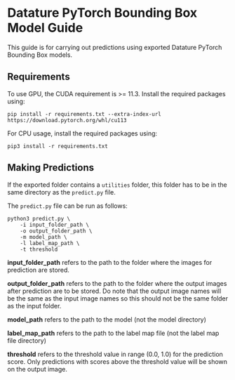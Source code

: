 # Datature PyTorch Bounding Box Model Guide

This guide is for carrying out predictions using exported Datature PyTorch Bounding Box models.


## Requirements

To use GPU, the CUDA requirement is >= 11.3. Install the required packages using:

`pip install -r requirements.txt --extra-index-url https://download.pytorch.org/whl/cu113`


For CPU usage, install the required packages using:

`pip3 install -r requirements.txt`


## Making Predictions

If the exported folder contains a `utilities` folder, this folder has to be in the same directory as the `predict.py` file. 

The `predict.py` file can be run as follows:

```shell
python3 predict.py \
    -i input_folder_path \
    -o output_folder_path \
    -m model_path \
    -l label_map_path \
    -t threshold 
```

**input_folder_path** refers to the path to the folder where the images for prediction are stored.

**output_folder_path** refers to the path to the folder where the output images after prediction are to be stored. Do note that the output image names will be the same as the input image names so this should not be the same folder as the input folder.

**model_path** refers to the path to the model (not the model directory)

**label_map_path** refers to the path to the label map file (not the label map file directory)

**threshold** refers to the threshold value in range (0.0, 1.0) for the prediction score. Only predictions with scores above the threshold value will be shown on the output image. 